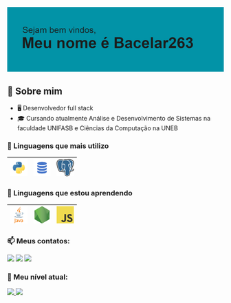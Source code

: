 <img src="/header.png" />

## :book: Sobre mim
- 🖥 Desenvolvedor full stack
- 🎓 Cursando atualmente Análise e Desenvolvimento de Sistemas na faculdade UNIFASB e Ciências da Computação na UNEB

### 🔨 Linguagens que mais utilizo
  
<img title="Python" alt="Python" width="40px" src="https://raw.githubusercontent.com/github/explore/master/topics/python/python.png" />|<img title="SQL" alt="SQL" width="40px" src="https://raw.githubusercontent.com/github/explore/master/topics/sql/sql.png">|<img title="postgresql" alt="postgresql" width="40px" src="https://raw.githubusercontent.com/github/explore/master/topics/postgresql/postgresql.png">
|--|--|--|

### 🎯 Linguagens que estou aprendendo
 
<img title="java" alt="java" width="40px" src="https://raw.githubusercontent.com/github/explore/master/topics/java/java.png" />|<img title="node" alt="node" width="40px" src="https://raw.githubusercontent.com/github/explore/master/topics/nodejs/nodejs.png">|<img title="javascript" alt="javascript" width="40px" src="https://raw.githubusercontent.com/github/explore/master/topics/javascript/javascript.png">
|--|--|--|

### 📫 Meus contatos:

<div>
<a href="https://instagram.com/bacelarguilherme7" target="_blank"><img src="https://img.shields.io/badge/-Instagram-%23E4405F?style=for-the-badge&logo=instagram&logoColor=white" target="(https://www.instagram.com/bacelarguilherme7/)"></a>
<a href = "mailto:bacelarguilherme7@gmail.com"><img src="https://img.shields.io/badge/Gmail-D14836?style=for-the-badge&logo=gmail&logoColor=white" target="_blank"></a>
<a href="https://www.linkedin.com/in/guilherme-bacelar-5a8846217" target="_blank"><img src="https://img.shields.io/badge/-LinkedIn-%230077B5?style=for-the-badge&logo=linkedin&logoColor=white" target="[_blank](https://www.linkedin.com/in/guilherme-bacelar-5a8846217/)"></a>   
</div>

### 🔔 Meu nível atual:

<div>
<a href="https://github.com/Bacelar263" target="_blank">
<img height="140em" src="https://github-readme-stats.vercel.app/api/top-langs/?username=Bacelar263&layout=compact&langs_count=7&theme=radical"/>
<img height="160em" src="https://github-readme-stats.vercel.app/api?username=Bacelar263&show_icons=true&theme=dracula&include_all_commits=true&count_private=true"/>
</div>
